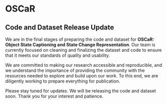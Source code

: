 # OSCaR

## Code and Dataset Release Update

We are in the final stages of preparing the code and dataset for **OSCaR: Object State Captioning and State Change Representation**. Our team is currently focused on cleaning and finalizing the dataset and code to ensure that it meets our standards of quality and usability. 

We are committed to making our research accessible and reproducible, and we understand the importance of providing the community with the resources needed to explore and build upon our work. To this end, we are diligently working to prepare everything for publication.

Please stay tuned for updates. We will be releasing the code and dataset soon. Thank you for your interest and patience.
